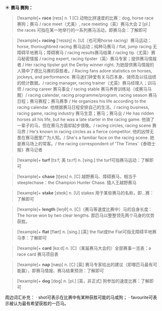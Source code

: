 ☀ <span class="category">**赛马 赛狗：**</span>
>[!example]+ <span class="vocabulary">**race**</span> [reɪs] 
> <span class="definition">n. 1 [C] 动物比拼速度的比赛：</span>dog, horse race 赛狗；赛马 / race meet（尤美）, race meeting（英）赛马大会 <span class="definition">2 [pl.] the races 可指在某一地举行的一系列赛马活动，即赛马会：</span>了解即可
                      
>[!example]+ <span class="vocabulary">**racing**</span> [ˈreɪsɪŋ]
> <span class="definition">n. [U]（也可用horse racing）赛马运动：</span>horse, thoroughbred racing 赛马运动；纯种马赛马 / flat, jump racing 无障碍平地赛马；障碍赛马 / racing results赛马结果 / racing tip（尤英）赛马秘密情报 / racing expert, racing tipster（英）赛马专家；提供赛马情报者 / Her racing tipster got the Derby winner right. 为她提供赛马情报的人猜中了德比马赛的获胜者。/ Racing fans adore statistics on horses, jockeys, and performance. 赛马迷们钟爱有关马匹本身、骑师及以往战绩的统计数据。/ racing manager, racing trainer（尤英）赛马经理人；训马师 / racing career 赛马事业 / racing stable 赛马养育训练站（或赛马马厩）/ racing calendar, racing programme/program, racing season 赛马日程；赛马赛程；赛马赛季 / He organizes his life according to the racing calendar. 他根据赛马日程安排自己的生活。/ racing business, racing game, racing industry 赛马生意；赛马；赛马业 / He has ridden horses all his life, but he was a late starter in the racing game. 他骑了一辈子的马，但在赛马方面却起步很晚。/ racing circles, racing scene 赛马界 / He's known in racing circles as a fierce competitor. 他的凶悍无畏在赛马圈里广为人知。/ She's a familiar face on the racing scene. 她是赛马场上的常客。/ the racing correspondent of 'The Times'《泰晤士报》赛马记者
           
>[!example]+ <span class="vocabulary">**turf**</span> [tɜ:f; 美 tɜ:rf]
> <span class="definition">n. [sing.] the turf可指赛马运动：</span>了解即可

>[!example]+ <span class="vocabulary">**chase**</span> [tʃeɪs]
> <span class="definition">n. [C] 越野赛马、障碍赛马，相当于steeplechase：</span>the Champion Hunter Chase. 猎人王越野赛马
           
>[!example]+ <span class="vocabulary">**stake**</span> [steɪk]
> <span class="definition">n. [U] stakes 用于某些赛马的名称，即…赛：</span>了解即可

>[!example]+ <span class="vocabulary">**length**</span> [leŋθ] 
> <span class="definition">n. [C]（赛马等速度比赛中）马的自身长度：</span>The horse won by two clear lengths. 那匹马以整整领先两个马身的优势获胜。

>[!example]+ <span class="vocabulary">**flat**</span> [flæt] 
> <span class="definition">n. [sing.] [英] the flat或the Flat可指无障碍平地赛马季：</span>了解即可

>[!example]+ <span class="vocabulary">**card**</span> [kɑːd] 
> <span class="definition">n. [C]（某届赛马大会的）全部赛事一览表：</span>a race card 赛马项目表
           
>[!example]+ <span class="vocabulary">**nap**</span> [næp]
> <span class="definition">n. [C] [英] 赛马专家给出的建议（即哪匹马最有可能赢），即赛马情报、赛马结果预测：</span>了解即可

>[!example]+ <span class="vocabulary">**dog**</span> [dɒɡ] 
> <span class="definition">n. [pl.] [英，非正式] 狗参加的速度比赛：</span>了解即可

周边词汇补充：
· shot可表示在比赛中有某种获胜可能的马或狗；
· favourite可表示被认为最有希望获胜的一匹马。
